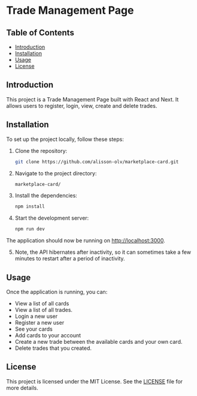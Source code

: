 # Trade Management Page

## Table of Contents

- [Introduction](#introduction)
- [Installation](#installation)
- [Usage](#usage)
- [License](#license)

## Introduction

This project is a Trade Management Page built with React and Next. It allows users to register, login, view, create and delete trades.

## Installation

To set up the project locally, follow these steps:

1. Clone the repository:

   ```sh
   git clone https://github.com/alisson-olv/marketplace-card.git
   ```

2. Navigate to the project directory:

   ```sh
   marketplace-card/
   ```

3. Install the dependencies:

   ```sh
   npm install
   ```

4. Start the development server:
   ```sh
   npm run dev
   ```

The application should now be running on [http://localhost:3000](http://localhost:3000).

5. Note, the API hibernates after inactivity, so it can sometimes take a few minutes to restart after a period of inactivity.

## Usage

Once the application is running, you can:

- View a list of all cards
- View a list of all trades.
- Login a new user
- Register a new user
- See your cards
- Add cards to your account
- Create a new trade between the available cards and your own card.
- Delete trades that you created.

## License

This project is licensed under the MIT License. See the [LICENSE](https://choosealicense.com/licenses/mit/) file for more details.
